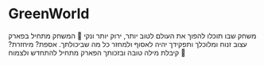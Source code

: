 # GreenWorld
משחק שבו תוכלו להפוך את העולם לטוב יותר, ירוק יותר ונקי 💚
המשחק מתחיל בפארק עצוב זנוח ומלוכלך ותפקידך יהיה לאסוף ולמחזר כל מה שביכולתך.
אספת? מיחזרת? קיבלת מילה טובה ובזכותך הפארק מתחיל להתחדש ולצמוח 🌷
